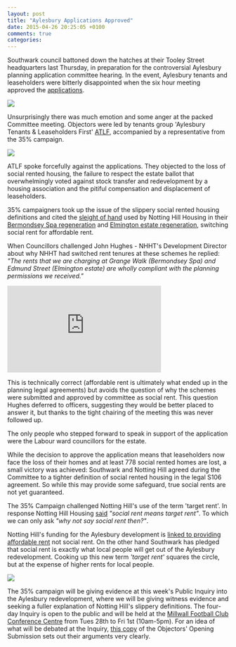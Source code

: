 ```yaml
---
layout: post
title: "Aylesbury Applications Approved"
date: 2015-04-26 20:25:05 +0100
comments: true
categories: 
---
```

Southwark council battoned down the hatches at their Tooley Street headquarters last Thursday, in preparation for the controversial Aylesbury planning application committee hearing.
In the event, Aylesbury tenants and leaseholders were bitterly disappointed when the six hour meeting approved the [applications](/2014-11-01-aylesbury-estate-planning-application/).

![](https://pbs.twimg.com/media/CDTZqH_WYAAUca2.jpg)

Unsurprisingly there was much emotion and some anger at the packed Committee meeting. Objectors were led by tenants group 'Aylesbury Tenants & Leaseholders First' [ATLF](http://aylesburytenantsfirst.org.uk/), accompanied by a representative from the 35% campaign.

![](http://peoplesrepublicofsouthwark.co.uk/images/2304201504.jpg)

ATLF spoke forcefully against the applications. They objected to the loss of social rented housing, the failure to respect the estate ballot that overwhelmingly voted against stock transfer and redevelopment by a housing association and the pitiful compensation and displacement of leaseholders.

35% campaigners took up the issue of the slippery social rented housing definitions and cited the [sleight of hand](http://35percent.org/images/AylesburyPlanningApplications_ref15AP3843-44.pdf) used by Notting Hill Housing in their [Bermondsey Spa regeneration](/2015-03-18-stand-up-for-more-social-housing/) and [Elmington estate regeneration](/2015-04-18-aylesbury-planning-application-hearing/), switching social rent for affordable rent.

When Councillors challenged John Hughes - NHHT's Development Director about why NHHT had switched rent tenures at these schemes he replied: _"The rents that we are charging at Grange Walk (Bermondsey Spa) and Edmund Street (Elmington estate) are wholly compliant with the planning permissions we received."_ 

<iframe width="350" height="197" src="https://www.youtube.com/embed/Xqme8oXrCp0?rel=0" align="center" frameborder="0" allowfullscreen></iframe>

This is technically correct (affordable rent is ultimately what ended up in the planning legal agreements) but avoids the question of why the schemes were submitted and approved by committee as social rent. This question Hughes deferred to officers, suggesting they would be better placed to answer it, but thanks to the tight chairing of the meeting this was never followed up. 

The only people who stepped forward to speak in support of the application were the Labour ward councillors for the estate. 

While the decision to approve the application means that leaseholders now face the loss of their homes and at least 778 social rented homes are lost, a small victory was achieved: Southwark and Notting Hill agreed during the Committee to a tighter definition of social rented housing in the legal S106 agreement. So while this may provide some safeguard, true social rents are not yet guaranteed.

The 35% Campaign challenged Notting Hill's use of the term 'target rent'. In response Notting Hill Housing [said](http://35percent.org/images/MasterplanClarificationLetter7April.pdf) _"social rent means target rent"_. To which we can only ask _"why not say social rent then?"_.

Notting Hill's funding for the Aylesbury development is [linked to providing affordable rent](http://crappistmartin.github.io/images/InsideHousingBoris.pdf) not social rent. On the other hand Southwark has pledged that social rent is exactly what local people will get out of the Aylesbury redevelopment. Cooking up this new term _'target rent'_ squares the circle, but at the expense of higher rents for local people.

![](http://crappistmartin.github.io/images/votinginfavour.png)

The 35% campaign will be giving evidence at this week's Public Inquiry into the Aylesbury redevelopment, where we will be giving witness evidence and seeking a fuller explanation of Notting Hill's slippery definitions. The four-day Inquiry is open to the public and will be held at the [Millwall Football Club Conference Centre](http://www.millwallfc.co.uk/tickets/how0-to-get-here/) from Tues 28th to Fri 1st (10am-5pm). For an idea of what will be debated at the Inquiry, [this copy](http://crappistmartin.github.io/images/Objectors_OpeningSubmissions_andAppendices.pdf) of the Objectors' Opening Submission sets out their arguments very clearly.

